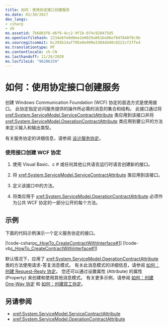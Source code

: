 ```yaml
---
title: 如何：使用协定接口创建服务
ms.date: 03/30/2017
dev_langs:
- csharp
- vb
ms.assetid: 7b6803f6-d6f9-4cc2-9f1b-6f4c920475d5
ms.openlocfilehash: 2234e6fe8d0ee2e0029a061ba96ef84f840f0c9b
ms.sourcegitcommit: bc293b14af795e0e999e3304dd40c0222cf2ffe4
ms.translationtype: MT
ms.contentlocale: zh-CN
ms.lasthandoff: 11/26/2020
ms.locfileid: "96286339"
---
```

# <a name="how-to-create-a-service-with-a-contract-interface"></a>如何：使用协定接口创建服务

创建 Windows Communication Foundation (WCF) 协定的首选方式是使用接口。 此协定指定访问服务提供的操作所必需的消息的集合和结构。 此接口通过将 <xref:System.ServiceModel.ServiceContractAttribute> 类应用到该接口并将 <xref:System.ServiceModel.OperationContractAttribute> 类应用到要公开的方法来定义输入和输出类型。  
  
 有关服务协定的详细信息，请参阅 [设计服务协定](../designing-service-contracts.md)。  
  
### <a name="creating-a-wcf-contract-with-an-interface"></a>使用接口创建 WCF 协定  
  
1. 使用 Visual Basic、c # 或任何其他公共语言运行时语言创建新的接口。  
  
2. 将 <xref:System.ServiceModel.ServiceContractAttribute> 类应用到该接口。  
  
3. 定义该接口中的方法。  
  
4. 将类应用于 <xref:System.ServiceModel.OperationContractAttribute> 必须作为公共 WCF 协定的一部分公开的每个方法。  
  
## <a name="example"></a>示例  

 下面的代码示例演示一个定义服务协定的接口。  
  
 [!code-csharp[c_HowTo_CreateContractWithInterface#1](../../../../samples/snippets/csharp/VS_Snippets_CFX/c_howto_createcontractwithinterface/cs/source.cs#1)]
 [!code-vb[c_HowTo_CreateContractWithInterface#1](../../../../samples/snippets/visualbasic/VS_Snippets_CFX/c_howto_createcontractwithinterface/vb/source.vb#1)]  
  
 默认情况下，应用了 <xref:System.ServiceModel.OperationContractAttribute> 类的方法使用请求-答复消息模式。 有关此消息模式的详细信息，请参阅 [如何：创建 Request-Reply 协定](how-to-create-a-request-reply-contract.md)。 您还可以通过设置属性 (Attribute) 的属性 (Property) 来创建和使用其他消息模式。 有关更多示例，请参阅 [如何：创建 One-Way 协定](how-to-create-a-one-way-contract.md) 和 [如何：创建双工协定](how-to-create-a-duplex-contract.md)。  
  
## <a name="see-also"></a>另请参阅

- <xref:System.ServiceModel.ServiceContractAttribute>
- <xref:System.ServiceModel.OperationContractAttribute>
